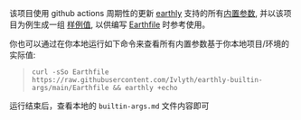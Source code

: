 该项目使用 github actions 周期性的更新 [earthly](https://earthly.dev/) 支持的所有[内置参数](https://docs.earthly.dev/docs/earthfile/builtin-args), 并以该项目为例生成一组 [样例值](./builtin-args.md), 
以供编写 [Earthfile](https://docs.earthly.dev/docs/earthfile) 时参考使用。

你也可以通过在你本地运行如下命令来查看所有内置参数基于你本地项目/环境的实际值:

> `curl -sSo Earthfile https://raw.githubusercontent.com/Ivlyth/earthly-builtin-args/main/Earthfile && earthly +echo`

运行结束后，查看本地的 `builtin-args.md` 文件内容即可